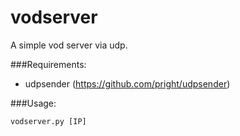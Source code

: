 vodserver
=========

A simple vod server via udp. 

###Requirements:

* udpsender (https://github.com/pright/udpsender)

###Usage:

```
vodserver.py [IP]
```

